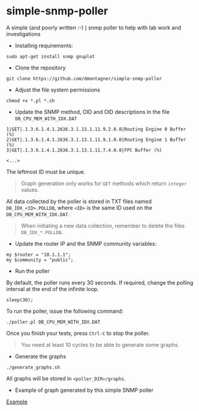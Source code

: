 # simple-snmp-poller
A simple (and poorly written :-) ) snmp poller to help with lab work and investigations



- Installing requirements:

```
sudo apt-get install snmp gnuplot 
```

- Clone the repository

```
git clone https://github.com/dmontagner/simple-snmp-poller
```

- Adjust the file system permissions

```
chmod +x *.pl *.sh
```

- Update the SNMP method, OID and OID descriptions in the file `DB_CPU_MEM_WITH_IDX.DAT`

```
1|GET|.1.3.6.1.4.1.2636.3.1.13.1.11.9.2.0.0|Routing Engine 0 Buffer (%)
2|GET|.1.3.6.1.4.1.2636.3.1.13.1.11.9.1.0.0|Routing Engine 1 Buffer (%)
3|GET|.1.3.6.1.4.1.2636.3.1.13.1.11.7.4.0.0|FPC Buffer (%)

<...>

```

The leftmost ID must be unique.

> Graph generation only works for `GET` methods which return `integer` values.

All data collected by the poller is stored in TXT files named `DB_IDX_<ID>.POLLDB`, 
where `<ID>` is the same ID used on the `DB_CPU_MEM_WITH_IDX.DAT`.

> When initiating a new data collection, remember to delete the files `DB_IDX_*.POLLDB`.

- Update the router IP and the SNMP community variables:

```
my $router = "10.1.1.1";
my $community = "public";
```

- Run the poller

By default, the poller runs every 30 seconds. If required, change the polling interval at the end of the infinite loop.

```
sleep(30);
```

To run the poller, issue the following command:

```
./poller.pl DB_CPU_MEM_WITH_IDX.DAT
```

Once you finish your tests, press `Ctrl-C` to stop the poller.

> You need at least 10 cycles to be able to generate some graphs.

- Generate the graphs

```
./generate_graphs.sh
```

All graphs will be stored in `<poller_DIR>/graphs`.

- Example of graph generated by this simple SNMP poller

[Example](https://github.com/dmontagner/simple-snmp-poller/blob/master/example.png)
